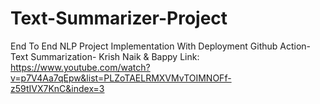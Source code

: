 # Text-Summarizer-Project

End To End NLP Project Implementation With Deployment Github Action- Text Summarization- Krish Naik & Bappy
Link: https://www.youtube.com/watch?v=p7V4Aa7qEpw&list=PLZoTAELRMXVMvTOIMNOFf-z59tIVX7KnC&index=3